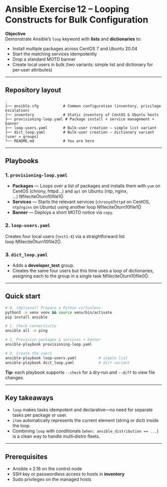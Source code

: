 # Ansible Exercise 12 – Looping Constructs for Bulk Configuration

**Objective**  
Demonstrate Ansible’s `loop` keyword with **lists** and **dictionaries** to:

* Install multiple packages across CentOS 7 and Ubuntu 20.04  
* Start the matching services idempotently  
* Drop a standard MOTD banner  
* Create local users in bulk (two variants: simple list and dictionary for per‑user attributes)

---

## Repository layout

```
.
├── ansible.cfg           # Common configuration (inventory, privilege escalation)
├── inventory             # Static inventory of CentOS & Ubuntu hosts
├── provisioning-loop.yaml # Package install + service management + banner
├── loop-users.yaml       # Bulk‑user creation – simple list variant
├── dict_loop.yaml        # Bulk‑user creation – dictionary variant (user ↔ groups)
└── README.md             # You are here
```

---

## Playbooks

### 1. `provisioning-loop.yaml`

* **Packages** — Loops over a list of packages and installs them with `yum` on CentOS (chrony, httpd…) and `apt` on Ubuntu (ntp, nginx, …) fileciteturn10file1  
* **Services** — Starts the relevant services (`chronyd`/`httpd` on CentOS, `ntp`/`nginx` on Ubuntu) using another loop fileciteturn10file1  
* **Banner** — Deploys a short MOTD notice via `copy`.  

### 2. `loop-users.yaml`

Creates four local users (`test1‑4`) via a straightforward list loop fileciteturn10file2.

### 3. `dict_loop.yaml`

* Adds a **developer_test** group.  
* Creates the same four users but this time uses a loop of dictionaries, assigning each to the group in a single task fileciteturn10file0.

---

## Quick start

```bash
# 0. (Optional) Prepare a Python virtualenv
python3 -m venv venv && source venv/bin/activate
pip install ansible

# 1. Check connectivity
ansible all -m ping

# 2. Provision packages & services + banner
ansible-playbook provisioning-loop.yaml

# 3. Create the users
ansible-playbook loop-users.yaml          # simple list
ansible-playbook dict_loop.yaml           # dict variant
```

**Tip:** each playbook supports `--check` for a dry‑run and `--diff` to view file changes.

---

## Key takeaways

* `loop` makes tasks idempotent and declarative—no need for separate tasks per package or user.  
* `item` automatically represents the current element (string or dict) inside the loop.  
* Combining `loop` with conditionals (`when: ansible_distribution == ...`) is a clean way to handle multi‑distro fleets.

---

## Prerequisites

* Ansible ≥ 2.16 on the control node  
* SSH key or passwordless access to hosts in **inventory**  
* Sudo privileges on the managed hosts
